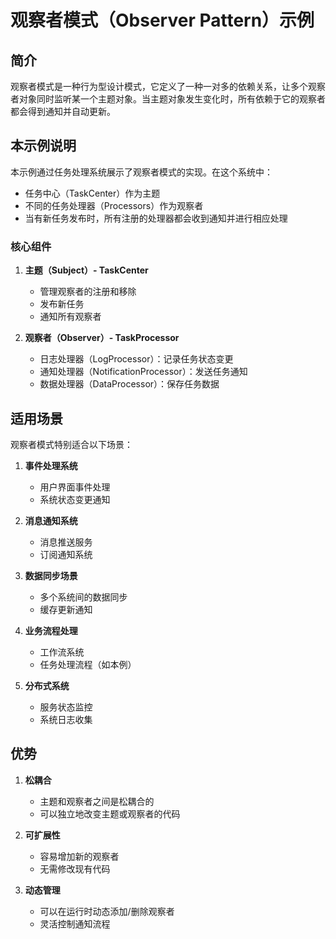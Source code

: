 # 观察者模式（Observer Pattern）示例

## 简介
观察者模式是一种行为型设计模式，它定义了一种一对多的依赖关系，让多个观察者对象同时监听某一个主题对象。当主题对象发生变化时，所有依赖于它的观察者都会得到通知并自动更新。

## 本示例说明
本示例通过任务处理系统展示了观察者模式的实现。在这个系统中：
- 任务中心（TaskCenter）作为主题
- 不同的任务处理器（Processors）作为观察者
- 当有新任务发布时，所有注册的处理器都会收到通知并进行相应处理

### 核心组件
1. **主题（Subject）- TaskCenter**
   - 管理观察者的注册和移除
   - 发布新任务
   - 通知所有观察者

2. **观察者（Observer）- TaskProcessor**
   - 日志处理器（LogProcessor）：记录任务状态变更
   - 通知处理器（NotificationProcessor）：发送任务通知
   - 数据处理器（DataProcessor）：保存任务数据

## 适用场景
观察者模式特别适合以下场景：

1. **事件处理系统**
   - 用户界面事件处理
   - 系统状态变更通知

2. **消息通知系统**
   - 消息推送服务
   - 订阅通知系统

3. **数据同步场景**
   - 多个系统间的数据同步
   - 缓存更新通知

4. **业务流程处理**
   - 工作流系统
   - 任务处理流程（如本例）

5. **分布式系统**
   - 服务状态监控
   - 系统日志收集

## 优势
1. **松耦合**
   - 主题和观察者之间是松耦合的
   - 可以独立地改变主题或观察者的代码

2. **可扩展性**
   - 容易增加新的观察者
   - 无需修改现有代码

3. **动态管理**
   - 可以在运行时动态添加/删除观察者
   - 灵活控制通知流程